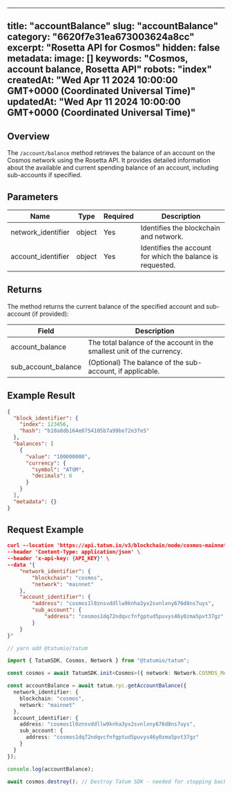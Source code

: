 
---
title: "accountBalance"
slug: "accountBalance"
category: "6620f7e31ea673003624a8cc"
excerpt: "Rosetta API for Cosmos"
hidden: false
metadata:
  image: []
  keywords: "Cosmos, account balance, Rosetta API"
  robots: "index"
createdAt: "Wed Apr 11 2024 10:00:00 GMT+0000 (Coordinated Universal Time)"
updatedAt: "Wed Apr 11 2024 10:00:00 GMT+0000 (Coordinated Universal Time)"
---

## Overview

The `/account/balance` method retrieves the balance of an account on the Cosmos network using the Rosetta API. It provides detailed information about the available and current spending balance of an account, including sub-accounts if specified.

## Parameters

| Name                | Type          | Required | Description                                                   |
| ------------------- | ------------- | -------- | ------------------------------------------------------------- |
| network_identifier  | object        | Yes      | Identifies the blockchain and network.                        |
| account_identifier  | object        | Yes      | Identifies the account for which the balance is requested.    |

## Returns

The method returns the current balance of the specified account and sub-account (if provided):

| Field           | Description                                                             |
| --------------- | ----------------------------------------------------------------------- |
| account_balance | The total balance of the account in the smallest unit of the currency.  |
| sub_account_balance | (Optional) The balance of the sub-account, if applicable.           |

## Example Result

```json
{
  "block_identifier": {
    "index": 123456,
    "hash": "b10a8db164e0754105b7a99be72e3fe5"
  },
  "balances": [
    {
      "value": "100000000",
      "currency": {
        "symbol": "ATOM",
        "decimals": 6
      }
    }
  ],
  "metadata": {}
}
```

## Request Example

```json cURL
curl --location 'https://api.tatum.io/v3/blockchain/node/cosmos-mainnet/' \
--header 'Content-Type: application/json' \
--header 'x-api-key: {API_KEY}' \
--data '{
    "network_identifier": {
        "blockchain": "cosmos",
        "network": "mainnet"
    },
    "account_identifier": {
        "address": "cosmos1l0znsvddllw9knha3yx2svnlxny676d8ns7uys",
        "sub_account": {
            "address": "cosmos1dq72ndqvcfnfgptud5puvys46y0zma5pvt37gz"
        }
    }
}'
```
```typescript
// yarn add @tatumio/tatum

import { TatumSDK, Cosmos, Network } from "@tatumio/tatum";

const cosmos = await TatumSDK.init<Cosmos>({ network: Network.COSMOS_MAINNET });

const accountBalance = await tatum.rpc.getAccountBalance({
  network_identifier: {
    blockchain: "cosmos",
    network: "mainnet"
  },
  account_identifier: {
    address: "cosmos1l0znsvddllw9knha3yx2svnlxny676d8ns7uys",
    sub_account: {
      address: "cosmos1dq72ndqvcfnfgptud5puvys46y0zma5pvt37gz"
    }
  }
});

console.log(accountBalance);

await cosmos.destroy(); // Destroy Tatum SDK - needed for stopping background jobs
```
